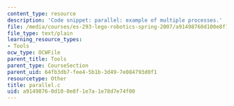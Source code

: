 ```yaml
---
content_type: resource
description: 'Code snippet: parallel: example of multiple processes.'
file: /media/courses/es-293-lego-robotics-spring-2007/a91498760d100e8f1e7a1e78d7e74f00_parallel.c
file_type: text/plain
learning_resource_types:
- Tools
ocw_type: OCWFile
parent_title: Tools
parent_type: CourseSection
parent_uid: 64fb3db7-fee4-5b1b-3d49-7e084793d0f1
resourcetype: Other
title: parallel.c
uid: a9149876-0d10-0e8f-1e7a-1e78d7e74f00
---
```


